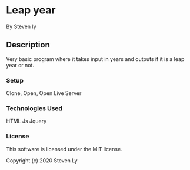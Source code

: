 # Leap year

By Steven ly

## Description
Very basic program where it takes input in years and outputs if it is a leap year or not.

### Setup
Clone, Open, Open Live Server

### Technologies Used
HTML Js Jquery

### License 
This software is licensed under the MIT license.

Copyright (c) 2020 Steven Ly